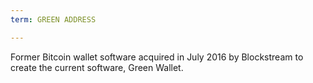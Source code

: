 ```yaml
---
term: GREEN ADDRESS

---
```

Former Bitcoin wallet software acquired in July 2016 by Blockstream to create the current software, Green Wallet.